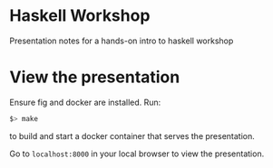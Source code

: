 Haskell Workshop
====

Presentation notes for a hands-on intro to haskell workshop

View the presentation
====

Ensure fig and docker are installed. Run:

```bash
$> make
```

to build and start a docker container that serves the presentation.

Go to <code>localhost:8000</code> in your local browser to view the presentation.
